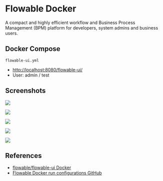 # Flowable Docker

A compact and highly efficient workflow and Business Process Management (BPM) platform for developers, system admins and business users.

## Docker Compose
`flowable-ui.yml`

- [http://localhost:8080/flowable-ui/](http://localhost:8080/flowable-ui/)
- User: admin / test

## Screenshots
![](https://github.com/flowable/flowable.github.io/blob/master/docs/userguide/images/flowable_idm_login_screen.png?raw=true)

![](https://github.com/flowable/flowable.github.io/blob/master/docs/userguide/images/flowable_modeler_design_screen.png?raw=true)

![](https://github.com/flowable/flowable.github.io/blob/master/docs/userguide/images/flowable_modeler_formdesign_screen.png?raw=true)

![](https://github.com/flowable/flowable.github.io/blob/master/docs/userguide/images/flowable_modeler_vacationrequest_screen.png?raw=true)

![](https://github.com/flowable/flowable.github.io/blob/master/docs/userguide/images/flowable_task_completedform_screen.png?raw=true)

## References
- [flowable/flowable-ui Docker](https://hub.docker.com/r/flowable/flowable-ui)
- [Flowable Docker run configurations GitHub](https://github.com/flowable/flowable-engine/tree/master/docker)